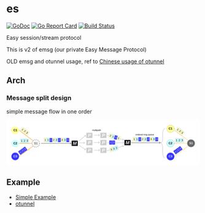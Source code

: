 # es
[![GoDoc](http://img.shields.io/badge/go-documentation-blue.svg?style=flat-square)](http://godoc.org/github.com/ooclab/es)
[![Go Report Card](https://goreportcard.com/badge/github.com/labstack/echo?style=flat-square)](https://goreportcard.com/report/github.com/ooclab/es)
[![Build Status](http://img.shields.io/travis/ooclab/es.svg?style=flat-square)](https://travis-ci.org/ooclab/es)


Easy session/stream protocol

This is v2 of emsg (our private Easy Message Protocol)

OLD emsg and otunnel usage, ref to [Chinese usage of otunnel](http://ooclab.github.io/)

## Arch

### Message split design

simple message flow in one order

![](./docs/common/msg_split_design.png)

## Example

- [Simple Example](./example)
- [otunnel](https://github.com/ooclab/otunnel)
